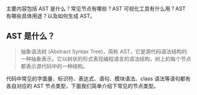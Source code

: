 主要内容包括 AST 是什么？常见节点有哪些？AST 可视化工具有什么用？AST 有哪些具体用途？以及如何生成 AST。
## AST 是什么？

> 抽象语法树 (Abstract Syntax Tree)，简称 AST，它是源代码语法结构的一种抽象表示。它以树状的形式表现编程语言的语法结构，树上的每个节点都表示源代码中的一种结构。

代码中常见的字面量、标识符、表达式、语句、模块语法、class 语法等语句都有各自对应的 AST 节点类型，下面我们简单介绍下常见的节点类型。

  

```

```
